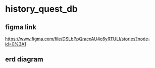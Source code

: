 # history_quest_db

## figma link
https://www.figma.com/file/DSLbPpQracxAU4c6yRTULI/stories?node-id=0%3A1

## erd diagram
<!-- https://www.figma.com/file/DSLbPpQracxAU4c6yRTULI/stories?node-id=0%3A1 -->